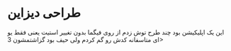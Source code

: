 # طراحی دیزاین
این یک اپلیکیشن بود چند طرح توش زدم از روی فیگما بدون تغییر استیت یعنی فقط یو ای متاسفانه کدش رو گم کردم ولی حیف بود گزاشتمشون 3>

